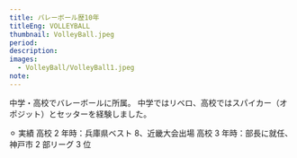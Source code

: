```yaml
---
title: バレーボール歴10年
titleEng: VOLLEYBALL
thumbnail: VolleyBall.jpeg
period:
description:
images:
  - VolleyBall/VolleyBall1.jpeg
note:
---
```


中学・高校でバレーボールに所属。
中学ではリベロ、高校ではスパイカー（オポジット）とセッターを経験しました。

⚪︎ 実績
高校 2 年時：兵庫県ベスト 8、近畿大会出場
高校 3 年時：部長に就任、神戸市 2 部リーグ 3 位
